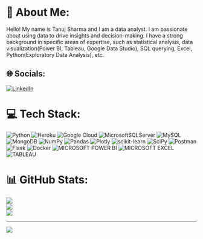 # 💫 About Me:
Hello! My name is Tanuj Sharma and I am a data analyst. I am passionate about using data to drive insights and decision-making. I have a strong background in specific areas of expertise, such as statistical analysis, data visualization(Power BI, Tableau, Google Data Studio), SQL querying, Excel, Python(Exploratory Data Analysis), etc.


## 🌐 Socials:
[![LinkedIn](https://img.shields.io/badge/LinkedIn-%230077B5.svg?logo=linkedin&logoColor=white)](https://linkedin.com/in/https://www.linkedin.com/in/tanuj-sharma-813838143/) 

# 💻 Tech Stack:
![Python](https://img.shields.io/badge/python-3670A0?style=plastic&logo=python&logoColor=ffdd54) ![Heroku](https://img.shields.io/badge/heroku-%23430098.svg?style=plastic&logo=heroku&logoColor=white) ![Google Cloud](https://img.shields.io/badge/Google%20Cloud-%234285F4.svg?style=plastic&logo=google-cloud&logoColor=white) ![MicrosoftSQLServer](https://img.shields.io/badge/Microsoft%20SQL%20Sever-CC2927?style=plastic&logo=microsoft%20sql%20server&logoColor=white) ![MySQL](https://img.shields.io/badge/mysql-%2300f.svg?style=plastic&logo=mysql&logoColor=white) ![MongoDB](https://img.shields.io/badge/MongoDB-%234ea94b.svg?style=plastic&logo=mongodb&logoColor=white) ![NumPy](https://img.shields.io/badge/numpy-%23013243.svg?style=plastic&logo=numpy&logoColor=white) ![Pandas](https://img.shields.io/badge/pandas-%23150458.svg?style=plastic&logo=pandas&logoColor=white) ![Plotly](https://img.shields.io/badge/Plotly-%233F4F75.svg?style=plastic&logo=plotly&logoColor=white) ![scikit-learn](https://img.shields.io/badge/scikit--learn-%23F7931E.svg?style=plastic&logo=scikit-learn&logoColor=white) ![SciPy](https://img.shields.io/badge/SciPy-%230C55A5.svg?style=plastic&logo=scipy&logoColor=%white) ![Postman](https://img.shields.io/badge/Postman-FF6C37?style=plastic&logo=postman&logoColor=white) ![Flask](https://img.shields.io/badge/flask-%23000.svg?style=plastic&logo=flask&logoColor=white) ![Docker](https://img.shields.io/badge/docker-%230db7ed.svg?style=plastic&logo=docker&logoColor=white)
![MICROSOFT POWER BI](https://img.shields.io/badge/PowerBI-f3f110?style=plastic&logo=POWERBI&logoColor=0c0c0c) ![MICROSOFT EXCEL](https://img.shields.io/badge/excel-5be830?style=plastic&logo=excelI&logoColor=0c0c0c) ![TABLEAU](https://img.shields.io/badge/TABLEAU-ffffff?style=plastic&logo=TABLEAUI&logoColor=0c0c0c)
# 📊 GitHub Stats:
![](https://github-readme-stats.vercel.app/api?username=tanuj2207&theme=jolly&hide_border=false&include_all_commits=true&count_private=false)<br/>
![](https://github-readme-streak-stats.herokuapp.com/?user=tanuj2207&theme=jolly&hide_border=false)<br/>
![](https://github-readme-stats.vercel.app/api/top-langs/?username=tanuj2207&theme=jolly&hide_border=false&include_all_commits=true&count_private=false&layout=compact)

---
[![](https://visitcount.itsvg.in/api?id=tanuj2207&icon=1&color=0)](https://visitcount.itsvg.in)

<!-- Proudly created with GPRM ( https://gprm.itsvg.in ) -->
